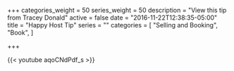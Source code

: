 +++
categories_weight = 50
series_weight = 50
description = "View this tip from Tracey Donald"
active = false
date = "2016-11-22T12:38:35-05:00"
title = "Happy Host Tip"
series = ""
categories = [
  "Selling and Booking",
  "Book",
]

+++

{{< youtube aqoCNdPdf_s >}}
